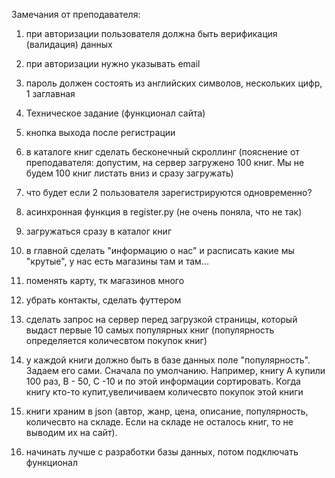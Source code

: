 Замечания от преподавателя:
 
1) при авторизации пользователя должна быть верификация (валидация) данных
2) при авторизации нужно указывать email
3) пароль должен состоять из английских символов, нескольких цифр, 1 заглавная
4) Техническое задание (функционал сайта)
5) кнопка выхода после регистрации
6) в каталоге книг сделать бесконечный скроллинг (пояснение от преподавателя: допустим, на сервер загружено 100 книг. Мы не будем 100 книг листать вниз и сразу загружать)
7) что будет если 2 пользователя зарегистрируются одновременно?
8) асинхронная функция в register.py (не очень поняла, что не так)
9) загружаться сразу в каталог книг
10) в главной сделать "информацию о нас" и расписать какие мы "крутые", у нас есть магазины там и там... 
11) поменять карту, тк магазинов много
12) убрать контакты, сделать футтером
13) сделать запрос на сервер перед загрузкой страницы, который выдаст первые 10 самых популярных книг (популярность определяется количесвтом покупок книг)
14) у каждой книги должно быть в базе данных поле "популярность". Задаем его сами. Сначала по умолчанию. Например, книгу А купили 100 раз, B - 50, C -10 и по этой информации сортировать. Когда книгу кто-то купит,увеличиваем количесвто покупок этой книги
15) книги храним в json (автор, жанр, цена, описание, популярность, количесвто на складе. Если на складе не осталось книг, то не выводим их на сайт).
 
16) начинать лучше с разработки базы данных, потом подключать функционал